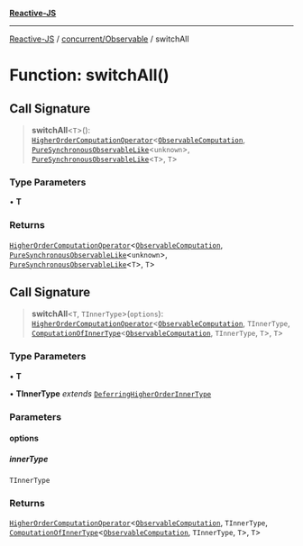 [**Reactive-JS**](../../../README.md)

***

[Reactive-JS](../../../README.md) / [concurrent/Observable](../README.md) / switchAll

# Function: switchAll()

## Call Signature

> **switchAll**\<`T`\>(): [`HigherOrderComputationOperator`](../../../computations/type-aliases/HigherOrderComputationOperator.md)\<[`ObservableComputation`](../interfaces/ObservableComputation.md), [`PureSynchronousObservableLike`](../../interfaces/PureSynchronousObservableLike.md)\<`unknown`\>, [`PureSynchronousObservableLike`](../../interfaces/PureSynchronousObservableLike.md)\<`T`\>, `T`\>

### Type Parameters

• **T**

### Returns

[`HigherOrderComputationOperator`](../../../computations/type-aliases/HigherOrderComputationOperator.md)\<[`ObservableComputation`](../interfaces/ObservableComputation.md), [`PureSynchronousObservableLike`](../../interfaces/PureSynchronousObservableLike.md)\<`unknown`\>, [`PureSynchronousObservableLike`](../../interfaces/PureSynchronousObservableLike.md)\<`T`\>, `T`\>

## Call Signature

> **switchAll**\<`T`, `TInnerType`\>(`options`): [`HigherOrderComputationOperator`](../../../computations/type-aliases/HigherOrderComputationOperator.md)\<[`ObservableComputation`](../interfaces/ObservableComputation.md), `TInnerType`, [`ComputationOfInnerType`](../../../computations/type-aliases/ComputationOfInnerType.md)\<[`ObservableComputation`](../interfaces/ObservableComputation.md), `TInnerType`, `T`\>, `T`\>

### Type Parameters

• **T**

• **TInnerType** *extends* [`DeferringHigherOrderInnerType`](../../../computations/type-aliases/DeferringHigherOrderInnerType.md)

### Parameters

#### options

##### innerType

`TInnerType`

### Returns

[`HigherOrderComputationOperator`](../../../computations/type-aliases/HigherOrderComputationOperator.md)\<[`ObservableComputation`](../interfaces/ObservableComputation.md), `TInnerType`, [`ComputationOfInnerType`](../../../computations/type-aliases/ComputationOfInnerType.md)\<[`ObservableComputation`](../interfaces/ObservableComputation.md), `TInnerType`, `T`\>, `T`\>
